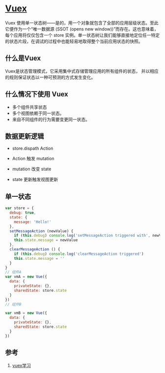 # [Vuex](https://vuex.vuejs.org/zh/)



Vuex 使用单一状态树——是的，用一个对象就包含了全部的应用层级状态。至此它便作为一个“唯一数据源 (SSOT (opens new window))”而存在。这也意味着，每个应用将仅仅包含一个 store 实例。单一状态树让我们能够直接地定位任一特定的状态片段，在调试的过程中也能轻易地取得整个当前应用状态的快照。

## 什么是Vuex

Vuex是状态管理模式，它采用集中式存储管理应用的所有组件的状态，
并以相应的规则保证状态以一种可预测的方式发生变化。


## 什么情况下使用 Vuex

- 多个组件共享状态
- 多个视图依赖于同一状态。
- 来自不同组件的行为需要变更同一状态。

## 数据更新逻辑

- store.dispath Action

- Action 触发 mutation

- mutation 改变 state

- state 更新触发视图更新


## 单一状态

```js
var store = {
  debug: true,
  state: {
    message: 'Hello!'
  },
  setMessageAction (newValue) {
    if (this.debug) console.log('setMessageAction triggered with', newValue)
    this.state.message = newValue
  },
  clearMessageAction () {
    if (this.debug) console.log('clearMessageAction triggered')
    this.state.message = ''
  }
}
// 组件A
var vmA = new Vue({
  data: {
    privateState: {},
    sharedState: store.state
  }
})
// 组件B

var vmB = new Vue({
  data: {
    privateState: {},
    sharedState: store.state
  }
})
```

## 参考

1. [vuex学习](https://scrimba.com/learn/vuex/getting-started-with-vuex--cMPa2Uk)